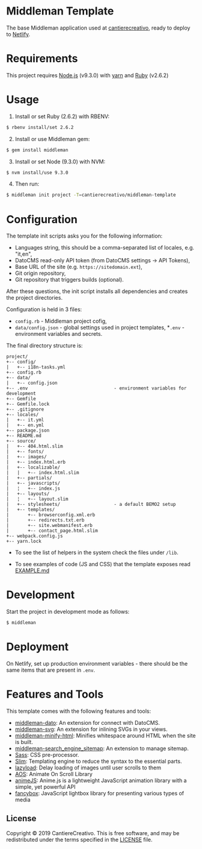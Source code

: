 # Middleman Template

The base Middleman application used at [cantierecreativo], ready to deploy
to [Netlify].

[cantierecreativo]: https://cantierecreativo.net/
[Netlify]: https://www.netlify.com/

# Requirements

This project requires [Node.js](https://nodejs.org/) (v9.3.0) with
[yarn](https://yarnpkg.com/) and [Ruby](https://ruby-lang.org) (v2.6.2)

# Usage

1. Install or set Ruby (2.6.2) with RBENV:

```sh
$ rbenv install/set 2.6.2
```

2. Install or use Middleman gem:

```sh
$ gem install middleman
```

3. Install or set Node (9.3.0) with NVM:

```sh
$ nvm install/use 9.3.0
```

4. Then run:

```sh
$ middleman init project -T=cantierecreativo/middleman-template
```

# Configuration

The template init scripts asks you for the following information:

- Languages string, this should be a comma-separated list of locales,
  e.g. "it,en",
- DatoCMS read-only API token (from DatoCMS settings -> API Tokens),
- Base URL of the site (e.g. `https://sitedomain.ext`),
- Git origin repository,
- Git repository that triggers builds (optional).

After these questions, the init script installs all dependencies and creates
the project directories.

Configuration is held in 3 files:

* `config.rb` - Middleman project cofig,
* `data/config.json` - global settings used in project templates,
*`.env` - environment variables and secrets.

The final directory structure is:

```
project/
+-- config/
|   +-- i18n-tasks.yml
+-- config.rb
+-- data/
|   +-- config.json
+-- .env                                - environment variables for development
+-- Gemfile
+-- Gemfile.lock
+-- .gitignore
+-- locales/
|   +-- it.yml
|   +-- en.yml
+-- package.json
+-- README.md
+-- source/
|   +-- 404.html.slim
|   +-- fonts/
|   +-- images/
|   +-- index.html.erb
|   +-- localizable/
|   |   +-- index.html.slim
|   +-- partials/
|   +-- javascripts/
|   ¦   +-- index.js
|   +-- layouts/
|   ¦   +-- layout.slim
|   +-- stylesheets/                    - a default BEMO2 setup
|   +-- templates/
|       +-- browserconfig.xml.erb
|       +-- redirects.txt.erb
|       +-- site.webmanifest.erb
|       +-- contact_page.html.slim
+-- webpack.config.js
+-- yarn.lock
```

* To see the list of helpers in the system check the files under `/lib`.

* To see examples of code (JS and CSS) that the template exposes read
[EXAMPLE.md](EXAMPLE.md)

# Development

Start the project in development mode as follows:

```sh
$ middleman
```

# Deployment

On Netlify, set up production environment variables - there should be
the same items that are present in `.env`.

# Features and Tools

This template comes with the following features and tools:

- [middleman-dato]: An extension for connect with DatoCMS.
- [middleman-svg]: An extension for inlining SVGs in your views.
- [middleman-minify-html]: Minifies whitespace around HTML when the site is
  built.
- [middleman-search_engine_sitemap]: An extension to manage sitemap.
- [Sass]: CSS pre-processor.
- [Slim]: Templating engine to reduce the syntax to the essential parts.
- [lazyload]: Delay loading of images until user scrolls to them
- [AOS]: Animate On Scroll Library
- [animeJS]: Anime.js is a lightweight JavaScript animation library with a simple, yet powerful API
- [fancybox]: JavaScript lightbox library for presenting various types of media

[middleman-dato]: https://github.com/datocms/middleman-dato
[middleman-svg]: https://github.com/cantierecreativo/middleman-svg
[middleman-minify-html]: https://github.com/middleman/middleman-minify-html
[middleman-search_engine_sitemap]: https://github.com/Aupajo/middleman-search_engine_sitemap
[Sass]: https://github.com/sass/sass
[Slim]: https://github.com/slim-template/slim
[lazyload]: https://appelsiini.net/projects/lazyload
[AOS]: http://michalsnik.github.io/aos/
[animeJS]: https://animejs.com/
[fancybox]: https://www.fancyapps.com/fancybox/3/

## License

Copyright © 2019 CantiereCreativo. This is free software, and may
be redistributed under the terms specified in the [LICENSE] file.

[license]: LICENSE.md
